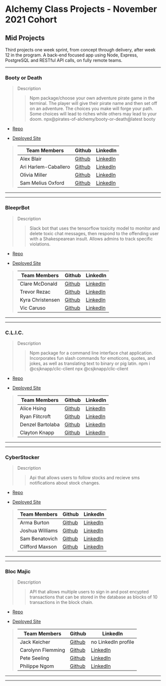 # Alchemy Class Projects - November 2021 Cohort

## Mid Projects

Third projects one week sprint, from concept through delivery, after week 12 in the program.  A back-end focused app using Node, Express, PostgreSQL and RESTful API calls, on fully remote teams.

___

### Booty or Death

> Description 
>> Npm package/choose your own adventure pirate game in the terminal. The player will give their pirate name and then set off on an adventure. The choices you make will forge your path. Some choices will lead to riches while others may lead to your doom. npx@pirates-of-alchemy/booty-or-death@latest booty

* [Repo](https://github.com/PiratesOfAlchemy/booty-or-death)

* [Deployed Site](https://www.npmjs.com/package/@pirates-of-alchemy/booty-or-death)

>| Team Members  | Github  | LinkedIn  |
>|---|---|---|
>| Alex Blair | [Github](https://github.com/alex-i-blair)   | [LinkedIn](https://www.linkedin.com/in/alex-blair-a72a10ab/)   |
>| Ari Harlem-Caballero |  [Github](https://github.com/ari-harlem-caballero)  |  [LinkedIn](https://www.linkedin.com/in/ari-harlem-caballero/)  |
>| Olivia Miller |  [Github](https://github.com/oliviaamiller)  |  [LinkedIn](https://www.linkedin.com/in/olivia-miller-8087141b5)  |
>| Sam Melius Oxford |  [Github](https://github.com/Sam-Melius)  |  [LinkedIn](https://www.linkedin.com/in/sam-melius-oxford/)  |

___
___

### BleeprBot

> Description 
>> Slack bot that uses the tensorflow toxicity model to monitor and delete toxic chat messages, then respond to the offending user with a Shakespearean insult. Allows admins to track specific violations.

* [Repo](https://github.com/BleeprBot/BleeprBot)

* [Deployed Site](https://bleepr-dev.herokuapp.com/)

>| Team Members  | Github  | LinkedIn  |
>|---|---|---|
>| Clare McDonald | [Github](https://github.com/ClareMcDonald)   | [LinkedIn](https://www.linkedin.com/in/clare-s-mcdonald/)   |
>| Trevor Rezac |  [Github](https://github.com/Trevor-Rezac)  |  [LinkedIn](https://www.linkedin.com/in/trevor-rezac-a14840124)  |
>| Kyra Christensen |  [Github](https://github.com/Kyra-christensen)  |  [LinkedIn](https://www.linkedin.com/in/kyra-christensen)  |
>| Vic Caruso |  [Github](https://github.com/viccaruso)  |  [LinkedIn](https://www.linkedin.com/in/viccaruso/)  |

___
___ 
### C.L.I.C.

> Description 
>> Npm package for a command line interface chat application. Incorporates fun slash commands for emoticons, quotes, and jokes, as well as translating text to binary or pig latin. npm i @csjknapp/clic-client npx @csjknapp/clic-client

* [Repo](https://github.com/C-L-I-C/CLIC)

* [Deployed Site](https://www.npmjs.com/package/@csjknapp/clic-client)

>| Team Members  | Github  | LinkedIn  |
>|---|---|---|
>| Alice Hsing | [Github](https://github.com/alicehsing)   | [LinkedIn](https://www.linkedin.com/in/alice-hsing-94603315/)   |
>| Ryan Flitcroft | [Github](https://github.com/ryanflitcroft)  |  [LinkedIn](https://www.linkedin.com/in/ryanflitcroft/)  |
>| Denzel Bartolaba | [Github](https://github.com/xDenzelB)  |  [LinkedIn](https://www.linkedin.com/in/denzel-bartolaba-45a322b5/)  |
>| Clayton Knapp |  [Github](https://github.com/clayton-knapp)  |  [LinkedIn](https://www.linkedin.com/in/clayton-knapp/)  |

___
___

### CyberStocker

> Description 
>> Api that allows users to follow stocks and recieve sms notifications about stock changes. 

* [Repo](https://github.com/S-M-A-R-T-BOT/smart-bot)

* [Deployed Site]()<!--missing-->

>| Team Members  | Github  | LinkedIn  |
>|---|---|---|
>| Arma Burton | [Github](https://github.com/armaBurton)   | [LinkedIn](https://www.linkedin.com/in/arma-burton/)   |
>| Joshua Williams | [Github](https://github.com/joshua360x)  |  [LinkedIn](https://www.linkedin.com/in/joshua-williams22/)  |
>| Sam Benatovich | [Github](https://github.com/Benatovich)  |  [LinkedIn](https://www.linkedin.com/in/sam-benatovich)  |
>| Clifford Maxson |  [Github](https://github.com/Cliffmax85)  |  [LinkedIn](https://www.linkedin.com/in/clifford-maxson-a77a10ab/)  |

___
___

### Bloc Majic

> Description 
>> API that allows multiple users to sign in and post encypted transactions that can be stored in the database as blocks of 10 transactions in the block chain. 

* [Repo](https://github.com/Block-Magic/Block-majic)

* [Deployed Site]()<!--missing-->

>| Team Members  | Github  | LinkedIn  |
>|---|---|---|
>| Jack Keicher | [Github](https://github.com/cadillacjack42)   | no LinkedIn profile   |
>| Carolynn Flemming | [Github](https://github.com/CarolynnFleming)  |  [LinkedIn](https://www.linkedin.com/in/carolynnfeming/)  |
>| Pete Seeling | [Github](https://github.com/PeteSeeling)  |  [LinkedIn](https://www.linkedin.com/in/pete-seeling-014040231/)  |
>| Philippe Ngom |  [Github](https://github.com/philngom)  |  [LinkedIn](https://www.linkedin.com/in/philippe-ngom-134113102/)  |

___
___


